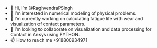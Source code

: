 - 👋 Hi, I’m @RaghvendraPSingh
- 👀 I’m interested in numerical modeling of physical problems.
- 🌱 I’m currently working on calculating fatigue life with wear and visualization of contact parameters.
- 💞️ I’m looking to collaborate on  visualization and data processing for Contact in Ansys using PYTHON.
- 📫 How to reach me +918800934971

<!---
RaghvendraPSingh/RaghvendraPSingh is a ✨ special ✨ repository because its `README.md` (this file) appears on your GitHub profile.
You can click the Preview link to take a look at your changes.
--->
